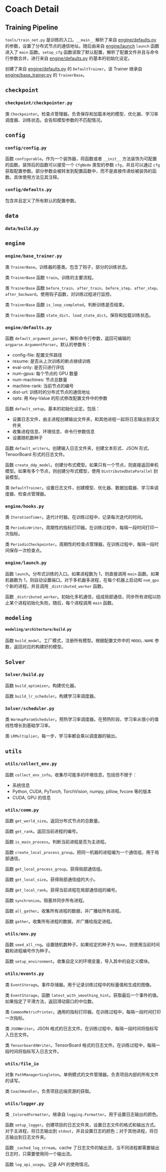 # Coach Detail

## Training Pipeline

`tools/train_net.py` 是训练的入口。`__main__` 解析了来自 [engine/defaults.py](#enginedefaultspy) 的参数，设置了分布式节点的通信地址。随后由来自 [engine/launch](#enginelaunchpy) `launch` 函数进入了 `main` 函数。`setup_cfg` 函数读取了默认配置，解析了配置文件并且与命令行参数合并，进行来自 [engine/defaults.py](#enginedefaultspy) 的基本的初始化设定。

创建了来自 [engine/defaults.py](#enginedefaultspy) 的 `DefaultTrainer`。该 Trainer 继承自 [engine/base_trainer.py](#enginebase_trainerpy) 的 `TrainerBase`。

## `checkpoint`

### `checkpoint/checkpointer.py`

类 `Checkpointer`。检查点管理器。负责保存和加载本地的模型、优化器、学习率调度器、训练状态。会告知模型参数的不匹配情况。

## `config`

### `config/config.py`

函数 `configurable`。作为一个装饰器，将函数或者 `__init__` 方法装饰为可配置的函数。装饰后的函数可以接受一个 `CfgNode` 类型的参数 `cfg`，并且可以通过 `cfg` 获取配置参数。部分参数会被转发到配置函数中，而不是直接传递给被装饰的函数。具体使用方法见其注释。

### `config/defaults.py`

包含并且定义了所有默认的配置参数。

## `data`

### `data/build.py`

## `engine`

### `engine/base_trainer.py`

类 `TrainerBase`。训练器的基类。包含了钩子，部分的训练状态。

类 `TrainerBase` 函数 `train`。训练的主要流程。

类 `TrainerBase` 函数 `before_train`、`after_train`、`before_step`、`after_step`、`after_backward`。使用钩子函数，对训练过程进行监控。

类 `TrainerBase` 函数 `is_loop_completed`。判断训练是否结束。

类 `TrainerBase` 函数 `state_dict`、`load_state_dict`。保存和加载训练状态。

### `engine/defaults.py`

函数 `default_argument_parser`。解析命令行参数，返回可编辑的 `argparse.ArgumentParser`。默认的参数有：
- config-file: 配置文件路径
- resume: 是否从上次训练的断点继续训练
- eval-only: 是否只进行评估
- num-gpus: 每个节点的 GPU 数量
- num-machines: 节点总数量
- machine-rank: 当前节点的编号
- dist-url: 训练时的分布式节点的通信地址
- opts: 用 Key-Value 的形式修改配置文件中的参数

函数 `default_setup`。基本的初始化设定。包括：
- 设置日志文件，由主进程创建输出文件夹，和其他进程一起将日志输出到该文件夹
- 收集进程信息、环境信息、命令行参数信息
- 设置随机数种子

函数 `default_writers`。创建输入日志文件夹，创建文本形式、JSON 形式、TensorBoard 形式的日志文件。

函数 `create_ddp_model`。创建分布式模型。如果只有一个节点，则直接返回单机模型。如果有多个节点，则创建分布式模型，使用 `DistributedDataParallel` 封装模型。

类 `DefaultTrainer`。设置日志文件，创建模型、优化器、数据加载器、学习率调度器、检查点管理器。

### `engine/hooks.py`

类 `IterationTimer`。迭代计时器。在训练过程中，记录每次迭代的时间。

类 `PeriodicWriter`。周期性的指标打印器。在训练过程中，每隔一段时间打印一次指标。

类 `PeriodicCheckpointer`。周期性的检查点管理器。在训练过程中，每隔一段时间保存一次检查点。

### `engine/launch.py`

函数 `launch`。分布式训练的入口。如果进程数为 1，则直接调用 `main` 函数。如果机器数为 1，则自动设置端口。对于多机器多进程，在每个机器上启动和 `num_gpu` 个新的进程，并且调用 `_distributed_worker` 函数。

函数 `_distributed_worker`。初始化多机通信，组成局部通信，同步所有进程以防止某个进程初始化失败。随后，每个进程调用 `main` 函数。

## `modeling`

#### `modeling/architecture/build.py`

函数 `build_model`。工厂模式，注册所有模型。根据配置文件中的 `MODEL.NAME` 参数，返回对应的构建好的模型。

## `Solver`

### `Solver/build.py`

函数 `build_optimizer`。构建优化器。

函数 `build_lr_scheduler`。构建学习率调度器。

### `Solver/scheduler.py`

类 `WarmupParamScheduler`。预热学习率调度器。在预热阶段，学习率从很小的值线性增长到基础学习率。

类 `LRMultiplier`。每一步，学习率都会乘以调度器的输出。

## `utils`

### `utils/collect_env.py`

函数 `collect_env_info`。收集尽可能多的环境信息，包括但不限于：
- 系统信息
- Python, CUDA, PyTorch, TorchVision, numpy, pillow, fvcore 等的版本
- CUDA, GPU 的信息

### `utils/comm.py`

函数 `get_world_size`。返回分布式节点的总数量。

函数 `get_rank`。返回当前进程的编号。

函数 `is_main_process`。判断当前进程是否为主进程。

函数 `create_local_process_group`。把同一机器的进程编为一个通信组，用于局部通信。

函数 `get_local_process_group`。获得局部通信组。

函数 `get_local_size`。获得局部通信组的大小。

函数 `get_local_rank`。获得当前进程在局部通信组的编号。

函数 `synchronize`。阻塞并同步所有进程。

函数 `all_gather`。收集所有进程的数据，并广播给所有进程。

函数 `gather`。收集所有进程的数据，并广播给指定进程。

### `utils/env.py`

函数 `seed_all_rng`。设置随机数种子。如果给定的种子为 `None`，则使用当前时间戳和进程编号作为种子。

函数 `setup_environment`。收集自定义的环境变量，导入其中的自定义模块。

### `utils/events.py`

类 `EventStorage`。事件存储器。用于记录训练过程中的标量值和生成的图像。

类 `EventStorage`，函数 `latest_with_smoothing_hint`。获取最后一个事件的值。如果指定了平滑方法，返回滑动窗口的中位数。

类 `CommonMetricPrinter`。通用的指标打印器。在训练过程中，每隔一段时间打印一次指标。

类 `JSONWriter`。JSON 格式的日志文件。在训练过程中，每隔一段时间将指标写入日志文件。

类 `TensorboardXWriter`。TensorBoard 格式的日志文件。在训练过程中，每隔一段时间将指标写入日志文件。

### `utils/file_io`

对象 `PathManagerSingleton`。单例模式的文件管理器。负责项目内部的所有文件的读写。

类 `CoachHandler`。负责项目远端资源的获取。

### `utils/logger.py`

类 `_ColoredFormatter`。继承自 `logging.Formatter`。用于设置日志输出的颜色。

函数 `setup_logger`。创建项目的日志文件夹，设置日志文件的格式和输出方式。对于主进程，将日志输出到 `stdout`，并且设置日志的颜色；对于其他进程，将日志输出到日志文件夹。

函数 `_cached_log_stream`。cache 了日志文件的输出流，当不同进程都需要输出日志时，只需要使用同一个输出流。

函数 `log_api_usage`。记录 API 的使用情况。
